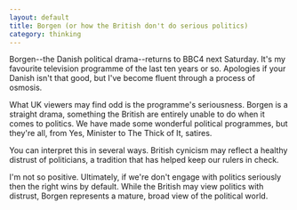 ```yaml
---
layout: default
title: Borgen (or how the British don't do serious politics)
category: thinking
---
```


Borgen--the Danish political drama--returns to BBC4 next Saturday. It's my favourite television programme of the last ten years or so. Apologies if your Danish isn't that good, but I've become fluent through a process of osmosis.

What UK viewers may find odd is the programme's seriousness. Borgen is a straight drama, something the British are entirely unable to do when it comes to politics. We have made some wonderful political programmes, but they're all, from Yes, Minister to The Thick of It, satires.

You can interpret this in several ways. British cynicism may reflect a healthy distrust of politicians, a tradition that has helped keep our rulers in check.

I'm not so positive. Ultimately, if we're don't engage with politics seriously then the right wins by default. While the British may view politics with distrust, Borgen represents a mature, broad view of the political world.
